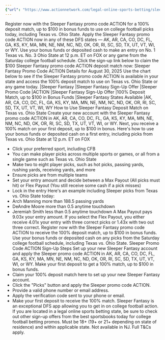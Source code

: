 ```yaml
---
{"url": "https://www.actionnetwork.com/legal-online-sports-betting/sleeper-fantasy-promo-code-action-100-deposit-match-for-texas-vs-ohio-state-cfb-today-any-game", "title": "Sleeper Fantasy Promo Code ACTION: $100 Deposit Match for Texas vs. Ohio State CFB Today, Any Game", "published": "2025-08-30T13:15:32.000Z", "source": "actionnetwork.com", "ingested": "2025-09-27"}
---
```


Register now with the Sleeper Fantasy promo code ACTION for a 100% deposit match, up to $100 in bonus funds to use on college football picks today, including Texas vs. Ohio State. Apply the Sleeper Fantasy promo code ACTION now in any of these DFS states — AK, AR, CA, CO, DC, FL, GA, KS, KY, MA, MN, NE, NM, NC, ND, OK, OR, RI, SC, SD, TX, UT, VT, WI, or WY. Use your bonus funds or deposited cash to make an entry on No. 1 Texas vs. No. 3 Ohio State at 12 p.m. ET on FOX or any game from the Saturday college football schedule.
Click the sign-up link below to claim the $100 Sleeper Fantasy promo code ACTION deposit match now:
Sleeper Fantasy Promo Code ACTION Details for August 30, 2025
Use the chart below to see if the Sleeper Fantasy promo code ACTION is available in your state and access the 100% deposit match to use on Texas vs. Ohio State or any game today.
|Sleeper Fantasy
|Sleeper Fantasy Sign-Up Offer
|Sleeper Promo Code
|ACTION
|Sleeper Fantasy Sign-Up Offer
|100% Deposit Match, up to $100 in Bonus Funds
|Sleeper Fantasy States Available
|AK, AR, CA, CO, DC, FL, GA, KS, KY, MA, MN, NE, NM, NC, ND, OK, OR, RI, SC, SD, TX, UT, VT, WI, WY
How to Use Sleeper Fantasy Deposit Match on Texas vs. Ohio State
Create your new account with the Sleeper Fantasy promo code ACTION in AK, AR, CA, CO, DC, FL, GA, KS, KY, MA, MN, NE, NM, NC, ND, OK, OR, RI, SC, SD, TX, UT, VT, WI, or WY. Next, you receive a 100% match on your first deposit, up to $100 in bonus.
Here's how to use your bonus funds or deposited cash on a first entry, including picks from Texas vs. Ohio State at 12 p.m. ET on FOX
- Click your preferred sport, including CFB
- You can make player picks across multiple sports or games, or all from a single game such as Texas vs. Ohio State
- Make two to eight player picks, such as hot picks, passing yards, rushing yards, receiving yards, and more
- Ensure picks are from multiple teams
- Set your entry amount and decide between a Max Payout (All picks must hit) or Flex Payout (You still receive some cash if a pick misses)
- Lock in the entry
Here's an example including Sleeper picks from Texas vs. Ohio State today:
- Arch Manning more than 188.5 passing yards
- DeAndre Moore more than 0.5 anytime touchdown
- Jeremiah Smith less than 0.5 anytime touchdown
A Max Payout pays 9.03x your entry amount. If you select the Flex Payout, you either receive 4.01x your entry with three correct picks or 1.43x with two out three correct.
Register now with the Sleeper Fantasy promo code ACTION to receive the 100% deposit match, up to $100 in bonus funds. Use your bonus funds or deposited cash on any picks from the Saturday college football schedule, including Texas vs. Ohio State.
Sleeper Promo Code ACTION Sign-Up Steps
Set up your new Sleeper Fantasy account and apply the Sleeper promo code ACTION in AK, AR, CA, CO, DC, FL, GA, KS, KY, MA, MN, NE, NM, NC, ND, OK, OR, RI, SC, SD, TX, UT, VT, WI, or WY. Make your first deposit to get a 100% match, up to $100 in bonus funds.
- Claim your 100% deposit match here to set up your new Sleeper Fantasy account.
- Click the "Picks" button and apply the Sleeper promo code ACTION.
- Provide a valid phone number or email address.
- Apply the verification code sent to your phone or email.
- Make your first deposit to receive the 100% match.
Sleeper Fantasy is an exceptional DFS app allowing you to get in on college football action. If you are located in a legal online sports betting state, be sure to check out other sign-up offers from the best sportsbooks today for college football betting promos.
Must be 18+ (19+ or 21+ depending on state of residence) and within applicable state. Not available in NJ. Full T&Cs apply.